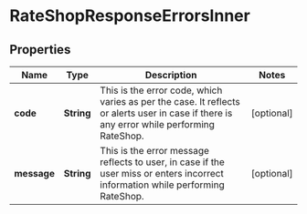 

# RateShopResponseErrorsInner


## Properties

| Name | Type | Description | Notes |
|------------ | ------------- | ------------- | -------------|
|**code** | **String** | This is the error code, which varies as per the case. It reflects or alerts user in case if there is any error while performing RateShop.  |  [optional] |
|**message** | **String** | This is the error message reflects to user, in case if the user miss or enters incorrect information while performing RateShop. |  [optional] |



